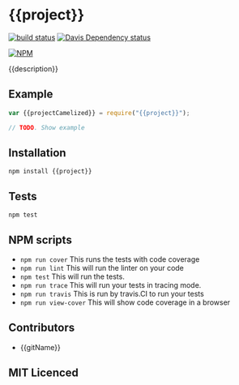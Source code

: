 # {{project}}

[![build status][build-png]][build]
[![Davis Dependency status][dep-png]][dep]

[![NPM][npm-png]][npm]

{{description}}

## Example

```js
var {{projectCamelized}} = require("{{project}}");

// TODO. Show example
```

## Installation

`npm install {{project}}`

## Tests

`npm test`

## NPM scripts

 - `npm run cover` This runs the tests with code coverage
 - `npm run lint` This will run the linter on your code
 - `npm test` This will run the tests.
 - `npm run trace` This will run your tests in tracing mode.
 - `npm run travis` This is run by travis.CI to run your tests
 - `npm run view-cover` This will show code coverage in a browser

## Contributors

 - {{gitName}}

## MIT Licenced

  [build-png]: https://secure.travis-ci.org/{{username}}/{{project}}.png
  [build]: https://travis-ci.org/{{username}}/{{project}}
  [dep-png]: https://david-dm.org/{{username}}/{{project}}.png
  [dep]: https://david-dm.org/{{username}}/{{project}}
  [npm-png]: https://nodei.co/npm/{{project}}.png?stars&downloads
  [npm]: https://nodei.co/npm/{{project}}
